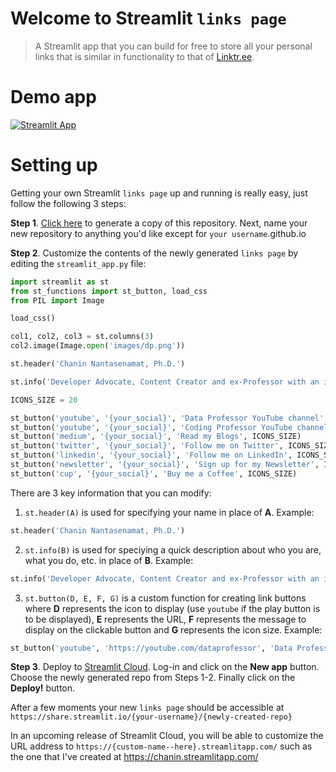 # Welcome to Streamlit `links page`

<!-- <img src="images/streamlit-links-page.png" width="350"> -->


> A Streamlit app that you can build for free to store all your personal links that is similar in functionality to that of [Linktr.ee](https://linktr.ee/).

<!-- <img src="images/23F54497-245E-413F-99C7-F3E295E4EA13.png" width="350"> -->

# Demo app

[![Streamlit App](https://static.streamlit.io/badges/streamlit_badge_black_white.svg)](https://chanin.streamlitapp.com/)

# Setting up

Getting your own Streamlit `links page` up and running is really easy, just follow the following 3 steps:

**Step 1**. [Click here](https://github.com/dataprofessor/links/generate) to generate a copy of this repository. Next, name your new repository to anything you'd like except for `your username`.github.io

**Step 2**. Customize the contents of the newly generated `links page` by editing the `streamlit_app.py` file:

```python
import streamlit as st
from st_functions import st_button, load_css
from PIL import Image

load_css()

col1, col2, col3 = st.columns(3)
col2.image(Image.open('images/dp.png'))

st.header('Chanin Nantasenamat, Ph.D.')

st.info('Developer Advocate, Content Creator and ex-Professor with an interest in Data Science and Bioinformatics')

ICONS_SIZE = 20

st_button('youtube', '{your_social}', 'Data Professor YouTube channel', ICONS_SIZE)
st_button('youtube', '{your_social}', 'Coding Professor YouTube channel', ICONS_SIZE)
st_button('medium', '{your_social}', 'Read my Blogs', ICONS_SIZE)
st_button('twitter', '{your_social}', 'Follow me on Twitter', ICONS_SIZE)
st_button('linkedin', '{your_social}', 'Follow me on LinkedIn', ICONS_SIZE)
st_button('newsletter', '{your_social}', 'Sign up for my Newsletter', ICONS_SIZE)
st_button('cup', '{your_social}', 'Buy me a Coffee', ICONS_SIZE)
```

There are 3 key information that you can modify:
1. `st.header(A)` is used for specifying your name in place of **A**.
Example:
```python
st.header('Chanin Nantasenamat, Ph.D.')
```

2. `st.info(B)` is used for speciying a quick description about who you are, what you do, etc. in place of **B**.
Example:
```python
st.info('Developer Advocate, Content Creator and ex-Professor with an interest in Data Science and Bioinformatics')
```

3. `st.button(D, E, F, G)` is a custom function for creating link buttons where **D** represents the icon to display (use `youtube` if the play button is to be displayed), **E** represents the URL, **F** represents the message to display on the clickable button and **G** represents the icon size.
Example:
```python
st_button('youtube', 'https://youtube.com/dataprofessor', 'Data Professor YouTube channel', icon_size)
```

**Step 3**. Deploy to [Streamlit Cloud](https://streamlit.io/cloud). Log-in and click on the **New app** button. Choose the newly generated repo from Steps 1-2. Finally click on the **Deploy!** button. 

After a few moments your new `links page` should be accessible at `https://share.streamlit.io/{your-username}/{newly-created-repo}`

In an upcoming release of Streamlit Cloud, you will be able to customize the URL address to `https://{custom-name--here}.streamlitapp.com/` such as the one that I've created at https://chanin.streamlitapp.com/